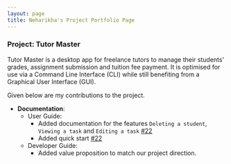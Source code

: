 ```yaml
---
layout: page
title: Neharikha's Project Portfolio Page
---
```


### Project: Tutor Master

Tutor Master is a desktop app for freelance tutors to manage their students’ grades, assignment submission and tuition
fee payment. It is optimised for use via a Command Line Interface (CLI) while still benefiting from a Graphical
User Interface (GUI).

Given below are my contributions to the project.

* **Documentation**:
    * User Guide:
        * Added documentation for the features `Deleting a student`, `Viewing a task` and `Editing a task` [\#22]()
        * Added quick start [\#22]()
    * Developer Guide:
        * Added value proposition to match our project direction.
